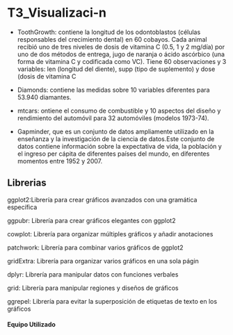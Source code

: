 # T3_Visualizaci-n
- ToothGrowth: contiene la longitud de los odontoblastos (células responsables del crecimiento dental) en 60 cobayos. Cada animal recibió uno de tres niveles de dosis de vitamina C (0.5, 1 y 2 mg/día) por uno de dos métodos de entrega, jugo de naranja o ácido ascórbico (una forma de vitamina C y codificada como VC). Tiene 60 observaciones y 3 variables: len (longitud del diente), supp (tipo de suplemento) y dose (dosis de vitamina C

- Diamonds: contiene las medidas sobre 10 variables diferentes para 53.940 diamantes.

-  mtcars: ontiene el consumo de combustible y 10 aspectos del diseño y rendimiento del automóvil para 32 automóviles (modelos 1973-74). 

-  Gapminder, que es un conjunto de datos ampliamente utilizado en la enseñanza y la investigación de la ciencia de datos.Este conjunto de datos contiene información sobre la expectativa de vida, la población y el ingreso per cápita de diferentes países del mundo, en diferentes momentos entre 1952 y 2007. 
## Librerias 

ggplot2:Librería para crear gráficos avanzados con una gramática específica

ggpubr: Librería para crear gráficos elegantes con ggplot2

cowplot: Librería para organizar múltiples gráficos y añadir anotaciones

patchwork: Librería para combinar varios gráficos de ggplot2

gridExtra: Librería para organizar varios gráficos en una sola págin

dplyr: Librería para manipular datos con funciones verbales

grid: Librería para manipular regiones y diseños de gráficos

ggrepel: Librería para evitar la superposición de etiquetas de texto en los gráficos

#### Equipo  Utilizado

